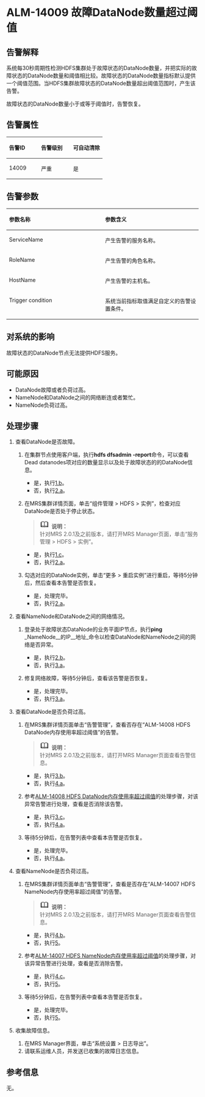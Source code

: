 # ALM-14009 故障DataNode数量超过阈值<a name="ZH-CN_TOPIC_0191883098"></a>

## 告警解释<a name="zh-cn_topic_0191813881_section4477025"></a>

系统每30秒周期性检测HDFS集群处于故障状态的DataNode数量，并把实际的故障状态的DataNode数量和阈值相比较。故障状态的DataNode数量指标默认提供一个阈值范围。当HDFS集群故障状态的DataNode数量超出阈值范围时，产生该告警。

故障状态的DataNode数量小于或等于阈值时，告警恢复。

## 告警属性<a name="zh-cn_topic_0191813881_section40293226"></a>

<a name="zh-cn_topic_0191813881_table18759701"></a>
<table><thead align="left"><tr id="zh-cn_topic_0191813881_row48616240"><th class="cellrowborder" valign="top" width="33.33333333333333%" id="mcps1.1.4.1.1"><p id="zh-cn_topic_0191813881_p45601378"><a name="zh-cn_topic_0191813881_p45601378"></a><a name="zh-cn_topic_0191813881_p45601378"></a>告警ID</p>
</th>
<th class="cellrowborder" valign="top" width="33.33333333333333%" id="mcps1.1.4.1.2"><p id="zh-cn_topic_0191813881_p2724161"><a name="zh-cn_topic_0191813881_p2724161"></a><a name="zh-cn_topic_0191813881_p2724161"></a>告警级别</p>
</th>
<th class="cellrowborder" valign="top" width="33.33333333333333%" id="mcps1.1.4.1.3"><p id="zh-cn_topic_0191813881_p19330484"><a name="zh-cn_topic_0191813881_p19330484"></a><a name="zh-cn_topic_0191813881_p19330484"></a>可自动清除</p>
</th>
</tr>
</thead>
<tbody><tr id="zh-cn_topic_0191813881_row22265380"><td class="cellrowborder" valign="top" width="33.33333333333333%" headers="mcps1.1.4.1.1 "><p id="zh-cn_topic_0191813881_p58665336"><a name="zh-cn_topic_0191813881_p58665336"></a><a name="zh-cn_topic_0191813881_p58665336"></a>14009</p>
</td>
<td class="cellrowborder" valign="top" width="33.33333333333333%" headers="mcps1.1.4.1.2 "><p id="zh-cn_topic_0191813881_p54271769"><a name="zh-cn_topic_0191813881_p54271769"></a><a name="zh-cn_topic_0191813881_p54271769"></a>严重</p>
</td>
<td class="cellrowborder" valign="top" width="33.33333333333333%" headers="mcps1.1.4.1.3 "><p id="zh-cn_topic_0191813881_p33937134"><a name="zh-cn_topic_0191813881_p33937134"></a><a name="zh-cn_topic_0191813881_p33937134"></a>是</p>
</td>
</tr>
</tbody>
</table>

## 告警参数<a name="zh-cn_topic_0191813881_section27094719"></a>

<a name="zh-cn_topic_0191813881_table64553311"></a>
<table><thead align="left"><tr id="zh-cn_topic_0191813881_row25037822"><th class="cellrowborder" valign="top" width="50%" id="mcps1.1.3.1.1"><p id="zh-cn_topic_0191813881_p14797678"><a name="zh-cn_topic_0191813881_p14797678"></a><a name="zh-cn_topic_0191813881_p14797678"></a>参数名称</p>
</th>
<th class="cellrowborder" valign="top" width="50%" id="mcps1.1.3.1.2"><p id="zh-cn_topic_0191813881_p57761279"><a name="zh-cn_topic_0191813881_p57761279"></a><a name="zh-cn_topic_0191813881_p57761279"></a>参数含义</p>
</th>
</tr>
</thead>
<tbody><tr id="zh-cn_topic_0191813881_row48152024"><td class="cellrowborder" valign="top" width="50%" headers="mcps1.1.3.1.1 "><p id="zh-cn_topic_0191813881_p7999906"><a name="zh-cn_topic_0191813881_p7999906"></a><a name="zh-cn_topic_0191813881_p7999906"></a>ServiceName</p>
</td>
<td class="cellrowborder" valign="top" width="50%" headers="mcps1.1.3.1.2 "><p id="zh-cn_topic_0191813881_p44012677"><a name="zh-cn_topic_0191813881_p44012677"></a><a name="zh-cn_topic_0191813881_p44012677"></a>产生告警的服务名称。</p>
</td>
</tr>
<tr id="zh-cn_topic_0191813881_row60569775"><td class="cellrowborder" valign="top" width="50%" headers="mcps1.1.3.1.1 "><p id="zh-cn_topic_0191813881_p7204713"><a name="zh-cn_topic_0191813881_p7204713"></a><a name="zh-cn_topic_0191813881_p7204713"></a>RoleName</p>
</td>
<td class="cellrowborder" valign="top" width="50%" headers="mcps1.1.3.1.2 "><p id="zh-cn_topic_0191813881_p46710863"><a name="zh-cn_topic_0191813881_p46710863"></a><a name="zh-cn_topic_0191813881_p46710863"></a>产生告警的角色名称。</p>
</td>
</tr>
<tr id="zh-cn_topic_0191813881_row17744591"><td class="cellrowborder" valign="top" width="50%" headers="mcps1.1.3.1.1 "><p id="zh-cn_topic_0191813881_p28025763"><a name="zh-cn_topic_0191813881_p28025763"></a><a name="zh-cn_topic_0191813881_p28025763"></a>HostName</p>
</td>
<td class="cellrowborder" valign="top" width="50%" headers="mcps1.1.3.1.2 "><p id="zh-cn_topic_0191813881_p55494360"><a name="zh-cn_topic_0191813881_p55494360"></a><a name="zh-cn_topic_0191813881_p55494360"></a>产生告警的主机名。</p>
</td>
</tr>
<tr id="zh-cn_topic_0191813881_row29687198"><td class="cellrowborder" valign="top" width="50%" headers="mcps1.1.3.1.1 "><p id="zh-cn_topic_0191813881_p55852871"><a name="zh-cn_topic_0191813881_p55852871"></a><a name="zh-cn_topic_0191813881_p55852871"></a>Trigger condition</p>
</td>
<td class="cellrowborder" valign="top" width="50%" headers="mcps1.1.3.1.2 "><p id="zh-cn_topic_0191813881_p27788708"><a name="zh-cn_topic_0191813881_p27788708"></a><a name="zh-cn_topic_0191813881_p27788708"></a>系统当前指标取值满足自定义的告警设置条件。</p>
</td>
</tr>
</tbody>
</table>

## 对系统的影响<a name="zh-cn_topic_0191813881_section42525879"></a>

故障状态的DataNode节点无法提供HDFS服务。

## 可能原因<a name="zh-cn_topic_0191813881_section47188597"></a>

-   DataNode故障或者负荷过高。
-   NameNode和DataNode之间的网络断连或者繁忙。
-   NameNode负荷过高。

## 处理步骤<a name="zh-cn_topic_0191813881_section22044193"></a>

1.  查看DataNode是否故障。
    1.  在集群节点使用客户端，执行**hdfs dfsadmin -report**命令，可以查看Dead datanodes项对应的数量显示以及处于故障状态的的DataNode信息。
        -   是，执行[1.b](#zh-cn_topic_0191813881_alm14007_3_mmccppss_step4)。
        -   否，执行[2.a](#zh-cn_topic_0191813881_alm14007_3_mmccppss_step6)。

    2.  <a name="zh-cn_topic_0191813881_alm14007_3_mmccppss_step4"></a>在MRS集群详情页面，单击“组件管理 \> HDFS \> 实例”，检查对应DataNode是否处于停止状态。

        >![](public_sys-resources/icon-note.gif) **说明：**   
        >针对MRS 2.0.1及之前版本，请打开MRS Manager页面，单击“服务管理 \> HDFS \> 实例”。  

        -   是，执行[1.c](#zh-cn_topic_0191813881_alm14007_3_mmccppss_step5)。
        -   否，执行[2.a](#zh-cn_topic_0191813881_alm14007_3_mmccppss_step6)。

    3.  <a name="zh-cn_topic_0191813881_alm14007_3_mmccppss_step5"></a>勾选对应的DataNode实例，单击“更多 \> 重启实例”进行重启，等待5分钟后，然后查看本告警是否恢复。
        -   是，处理完毕。
        -   否，执行[2.a](#zh-cn_topic_0191813881_alm14007_3_mmccppss_step6)。

2.  查看NameNode和DataNode之间的网络情况。
    1.  <a name="zh-cn_topic_0191813881_alm14007_3_mmccppss_step6"></a>登录处于故障状态DataNode的业务平面IP节点，执行**ping** _NameNode__的IP__地址_命令以检查DataNode和NameNode之间的网络是否异常。
        -   是，执行[2.b](#zh-cn_topic_0191813881_alm14007_3_mmccppss_step7)。
        -   否，执行[3.a](#zh-cn_topic_0191813881_alm14007_3_mmccppss_step8)。

    2.  <a name="zh-cn_topic_0191813881_alm14007_3_mmccppss_step7"></a>修复网络故障，等待5分钟后，查看该告警是否恢复。
        -   是，处理完毕。
        -   否，执行[3.a](#zh-cn_topic_0191813881_alm14007_3_mmccppss_step8)。

3.  查看DataNode是否负荷过高。
    1.  <a name="zh-cn_topic_0191813881_alm14007_3_mmccppss_step8"></a>在MRS集群详情页面单击“告警管理”，查看否存在“ALM-14008 HDFS DataNode内存使用率超过阈值”的告警。

        >![](public_sys-resources/icon-note.gif) **说明：**   
        >针对MRS 2.0.1及之前版本，请打开MRS Manager页面查看告警信息。  

        -   是，执行[3.b](#zh-cn_topic_0191813881_alm14007_3_mmccppss_step13)。
        -   否，执行[4.a](#zh-cn_topic_0191813881_step9)。

    2.  <a name="zh-cn_topic_0191813881_alm14007_3_mmccppss_step13"></a>参考[ALM-14008 HDFS DataNode内存使用率超过阈值](ALM-14008-HDFS-DataNode内存使用率超过阈值.md#ZH-CN_TOPIC_0191883097)的处理步骤，对该异常告警进行处理，查看是否消除该告警。
        -   是，执行[3.c](#zh-cn_topic_0191813881_ss10)。
        -   否，执行[4.a](#zh-cn_topic_0191813881_step9)。

    3.  <a name="zh-cn_topic_0191813881_ss10"></a>等待5分钟后，在告警列表中查看本告警是否恢复。
        -   是，处理完毕。
        -   否，执行[4.a](#zh-cn_topic_0191813881_step9)。

4.  查看NameNode是否负荷过高。
    1.  <a name="zh-cn_topic_0191813881_step9"></a>在MRS集群详情页面单击“告警管理”，查看是否存在“ALM-14007 HDFS NameNode内存使用率超过阈值”的告警。

        >![](public_sys-resources/icon-note.gif) **说明：**   
        >针对MRS 2.0.1及之前版本，请打开MRS Manager页面查看告警信息。  

        -   是，执行[4.b](#zh-cn_topic_0191813881_alm14007_3_mmccppss_step14)。
        -   否，执行[5](#zh-cn_topic_0191813881_li572522141314)。

    2.  <a name="zh-cn_topic_0191813881_alm14007_3_mmccppss_step14"></a>参考[ALM-14007 HDFS NameNode内存使用率超过阈值](ALM-14007-HDFS-NameNode内存使用率超过阈值.md#ZH-CN_TOPIC_0191883096)的处理步骤，对该异常告警进行处理，查看是否消除告警。
        -   是，执行[4.c](#zh-cn_topic_0191813881_ss13)。
        -   否，执行[5](#zh-cn_topic_0191813881_li572522141314)。

    3.  <a name="zh-cn_topic_0191813881_ss13"></a>等待5分钟后，在告警列表中查看本告警是否恢复。
        -   是，处理完毕。
        -   否，执行[5](#zh-cn_topic_0191813881_li572522141314)。

5.  <a name="zh-cn_topic_0191813881_li572522141314"></a>收集故障信息。
    1.  在MRS Manager界面，单击“系统设置 \> 日志导出”。
    2.  请联系运维人员，并发送已收集的故障日志信息。


## 参考信息<a name="zh-cn_topic_0191813881_section64180012"></a>

无。

